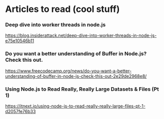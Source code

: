 # Articles to read (cool stuff)

### Deep dive into worker threads in node.js
https://blog.insiderattack.net/deep-dive-into-worker-threads-in-node-js-e75e10546b11

### Do you want a better understanding of Buffer in Node.js? Check this out.
https://www.freecodecamp.org/news/do-you-want-a-better-understanding-of-buffer-in-node-js-check-this-out-2e29de2968e8/

### Using Node.js to Read Really, Really Large Datasets & Files (Pt 1)
https://itnext.io/using-node-js-to-read-really-really-large-files-pt-1-d2057fe76b33

